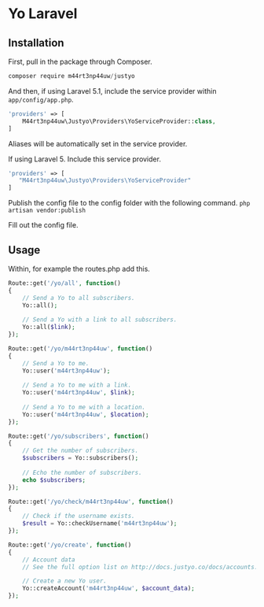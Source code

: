 # Yo Laravel

## Installation

First, pull in the package through Composer.

```js
composer require m44rt3np44uw/justyo
```

And then, if using Laravel 5.1, include the service provider within `app/config/app.php`.

```php
'providers' => [
    M44rt3np44uw\Justyo\Providers\YoServiceProvider::class,
]
```

Aliases will be automatically set in the service provider.

If using Laravel 5. Include this service provider.

```php
'providers' => [
   "M44rt3np44uw\Justyo\Providers\YoServiceProvider"
]
```

Publish the config file to the config folder with the following command.
`php artisan vendor:publish`

Fill out the config file.

## Usage

Within, for example the routes.php add this.

```php
Route::get('/yo/all', function()
{
    // Send a Yo to all subscribers.
    Yo::all();
    
    // Send a Yo with a link to all subscribers.
    Yo::all($link);
});

Route::get('/yo/m44rt3np44uw', function()
{
    // Send a Yo to me.
    Yo::user('m44rt3np44uw');
    
    // Send a Yo to me with a link.
    Yo::user('m44rt3np44uw', $link);
    
    // Send a Yo to me with a location.
    Yo::user('m44rt3np44uw', $location);
});

Route::get('/yo/subscribers', function()
{
    // Get the number of subscribers.
    $subscribers = Yo::subscribers();
    
    // Echo the number of subscribers.
    echo $subscribers;
});

Route::get('/yo/check/m44rt3np44uw', function()
{
    // Check if the username exists.
    $result = Yo::checkUsername('m44rt3np44uw');
});

Route::get('/yo/create', function()
{
    // Account data
    // See the full option list on http://docs.justyo.co/docs/accounts.

    // Create a new Yo user.
    Yo::createAccount('m44rt3np44uw', $account_data);
});
```